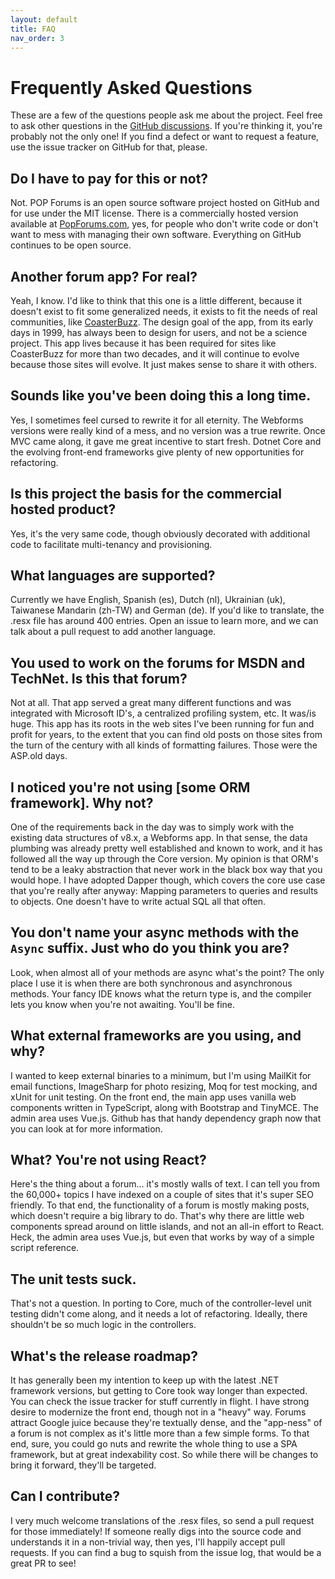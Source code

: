 ```yaml
---
layout: default
title: FAQ
nav_order: 3
---
```

# Frequently Asked Questions

These are a few of the questions people ask me about the project. Feel free to ask other questions in the [GitHub discussions](https://github.com/POPWorldMedia/POPForums/discussions). If you're thinking it, you're probably not the only one! If you find a defect or want to request a feature, use the issue tracker on GitHub for that, please.

## Do I have to pay for this or not?
Not. POP Forums is an open source software project hosted on GitHub and for use under the MIT license. There is a commercially hosted version available at [PopForums.com](https://popforums.com/), yes, for people who don't write code or don't want to mess with managing their own software. Everything on GitHub continues to be open source.

## Another forum app? For real?
Yeah, I know. I'd like to think that this one is a little different, because it doesn't exist to fit some generalized needs, it exists to fit the needs of real communities, like [CoasterBuzz](https://coasterbuzz.com/). The design goal of the app, from its early days in 1999, has always been to design for users, and not be a science project. This app lives because it has been required for sites like CoasterBuzz for more than two decades, and it will continue to evolve because those sites will evolve. It just makes sense to share it with others.

## Sounds like you've been doing this a long time.
Yes, I sometimes feel cursed to rewrite it for all eternity. The Webforms versions were really kind of a mess, and no version was a true rewrite. Once MVC came along, it gave me great incentive to start fresh. Dotnet Core and the evolving front-end frameworks give plenty of new opportunities for refactoring.

## Is this project the basis for the commercial hosted product?
Yes, it's the very same code, though obviously decorated with additional code to facilitate multi-tenancy and provisioning.

## What languages are supported?
Currently we have English, Spanish (es), Dutch (nl), Ukrainian (uk), Taiwanese Mandarin (zh-TW) and German (de). If you'd like to translate, the .resx file has around 400 entries. Open an issue to learn more, and we can talk about a pull request to add another language.

## You used to work on the forums for MSDN and TechNet. Is this that forum?
Not at all. That app served a great many different functions and was integrated with Microsoft ID's, a centralized profiling system, etc. It was/is huge. This app has its roots in the web sites I've been running for fun and profit for years, to the extent that you can find old posts on those sites from the turn of the century with all kinds of formatting failures. Those were the ASP.old days.

## I noticed you're not using [some ORM framework]. Why not?
One of the requirements back in the day was to simply work with the existing data structures of v8.x, a Webforms app. In that sense, the data plumbing was already pretty well established and known to work, and it has followed all the way up through the Core version. My opinion is that ORM's tend to be a leaky abstraction that never work in the black box way that you would hope. I have adopted Dapper though, which covers the core use case that you're really after anyway: Mapping parameters to queries and results to objects. One doesn't have to write actual SQL all that often.

## You don't name your async methods with the `Async` suffix. Just who do you think you are?
Look, when almost all of your methods are async what's the point? The only place I use it is when there are both synchronous and asynchronous methods. Your fancy IDE knows what the return type is, and the compiler lets you know when you're not awaiting. You'll be fine.

## What external frameworks are you using, and why?
I wanted to keep external binaries to a minimum, but I'm using MailKit for email functions, ImageSharp for photo resizing, Moq for test mocking, and xUnit for unit testing. On the front end, the main app uses vanilla web components written in TypeScript, along with Bootstrap and TinyMCE. The admin area uses Vue.js. Github has that handy dependency graph now that you can look at for more information.

## What? You're not using React?
Here's the thing about a forum... it's mostly walls of text. I can tell you from the 60,000+ topics I have indexed on a couple of sites that it's super SEO friendly. To that end, the functionality of a forum is mostly making posts, which doesn't require a big library to do. That's why there are little web components spread around on little islands, and not an all-in effort to React. Heck, the admin area uses Vue.js, but even that works by way of a simple script reference.

## The unit tests suck.
That's not a question. In porting to Core, much of the controller-level unit testing didn't come along, and it needs a lot of refactoring. Ideally, there shouldn't be so much logic in the controllers.

## What's the release roadmap?
It has generally been my intention to keep up with the latest .NET framework versions, but getting to Core took way longer than expected. You can check the issue tracker for stuff currently in flight. I have strong desire to modernize the front end, though not in a "heavy" way. Forums attract Google juice because they're textually dense, and the "app-ness" of a forum is not complex as it's little more than a few simple forms. To that end, sure, you could go nuts and rewrite the whole thing to use a SPA framework, but at great indexability cost. So while there will be changes to bring it forward, they'll be targeted.

## Can I contribute?
I very much welcome translations of the .resx files, so send a pull request for those immediately! If someone really digs into the source code and understands it in a non-trivial way, then yes, I'll happily accept pull requests. If you can find a bug to squish from the issue log, that would be a great PR to see!